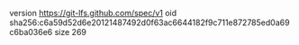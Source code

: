 version https://git-lfs.github.com/spec/v1
oid sha256:c6a59d52d6e20121487492d0f63ac6644182f9c711e872785ed0a69c6ba036e6
size 269
